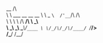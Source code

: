  __
/\ \
\ \ \___      __   __  __
 \ \  _ `\  /'__`\/\ \/\ \
  \ \ \ \ \/\  __/\ \ \_\ \
   \ \_\ \_\ \____\\/`____ \
    \/_/\/_/\/____/ `/___/> \
                       /\___/
                       \/__/
